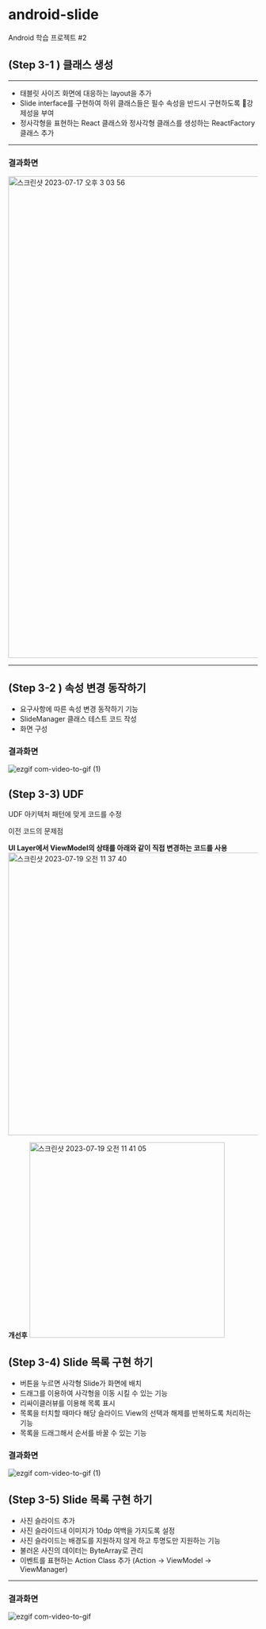 # android-slide
Android 학습 프로젝트 #2

## (Step 3-1 ) 클래스 생성
---

- 태블릿 사이즈 화면에 대응하는 layout을 추가
- Slide interface를 구현하여 하위 클래스들은 필수 속성을 반드시 구현하도록 강제성을 부여
- 정사각형을 표현하는 React 클래스와 정사각형 클래스를 생성하는 ReactFactory 클래스 추가

---

### 결과화면
<img width="971" alt="스크린샷 2023-07-17 오후 3 03 56" src="https://github.com/softeerbootcamp-2nd/android-slide/assets/54762273/c4bbb4e6-0ceb-4ab0-bbe4-20918c42a723">

---
## (Step 3-2 ) 속성 변경 동작하기

- 요구사항에 따른 속성 변경 동작하기 기능
- SlideManager 클래스 테스트 코드 작성
- 화면 구성

### 결과화면
![ezgif com-video-to-gif (1)](https://github.com/softeerbootcamp-2nd/android-slide/assets/54762273/af531e7d-5a36-4d31-99e9-1d833f9242ba)

## (Step 3-3) UDF

UDF 아키텍처 패턴에 맞게 코드를 수정

이전 코드의 문제점

**UI Layer에서 ViewModel의 상태를 아래와 같이 직접 변경하는 코드를 사용**
<img width="570" alt="스크린샷 2023-07-19 오전 11 37 40" src="https://github.com/softeerbootcamp-2nd/android-slide/assets/54762273/78071a9f-89ca-4c3f-a50c-c721e3881448">

**개선후**
<img width="394" alt="스크린샷 2023-07-19 오전 11 41 05" src="https://github.com/softeerbootcamp-2nd/android-slide/assets/54762273/204e3819-91c7-47b7-a9e6-f9fd9269e0fa">

## (Step 3-4) Slide 목록 구현 하기
- 버튼을 누르면 사각형 Slide가 화면에 배치
- 드래그를 이용하여 사각형을 이동 시킬 수 있는 기능
- 리싸이클러뷰를 이용해 목록 표시
- 목록을 터치할 때마다 해당 슬라이드 View의 선택과 해제를 반복하도록 처리하는 기능
- 목록을 드래그해서 순서를 바꿀 수 있는 기능

### 결과화면
![ezgif com-video-to-gif (1)](https://github.com/softeerbootcamp-2nd/android-slide/assets/54762273/8551813b-64b7-41b5-9fed-56cdf5fa9aad)

## (Step 3-5) Slide 목록 구현 하기
- 사진 슬라이드 추가
- 사진 슬라이드내 이미지가 10dp 여백을 가지도록 설정
- 사진 슬라이드는 배경도를 지원하지 않게 하고 투명도만 지원하는 기능
- 불러온 사진의 데이터는 ByteArray로 관리
- 이벤트를 표현하는 Action Class 추가 (Action -> ViewModel -> ViewManager)
---
### 결과화면
![ezgif com-video-to-gif](https://github.com/softeerbootcamp-2nd/android-slide/assets/54762273/959cf1c6-ee9f-43d7-a7bb-b30418a50c6c)


